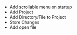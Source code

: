 


- Add scrollable menu on startup
- Add Project
- Add Directory/File to Project
- Store Changes 
- Add open file  